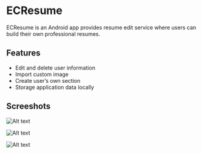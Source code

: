 # ECResume

ECResume is an Android app provides resume edit service where users can build their own professional resumes.

## Features

* Edit and delete user information
* Import custom image
* Create user’s own section
* Storage application data locally

## Screeshots

![Alt text](https://s20.postimg.org/5g85bx9kd/Screen_Shot_2017-08-21_at_9.49.35_PM.png)

![Alt text](https://s20.postimg.org/5rplooq0d/Screen_Shot_2017-08-21_at_9.48.27_PM.png)

![Alt text](https://s20.postimg.org/75h8jzp9p/Screen_Shot_2017-08-21_at_9.48.51_PM.png)

